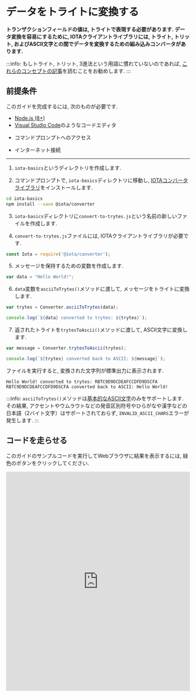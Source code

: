 # データをトライトに変換する
<!-- # Convert data to trytes -->

**トランザクションフィールドの値は, トライトで表現する必要があります. データ変換を容易にするために, IOTAクライアントライブラリには, トライト, トリット, およびASCII文字との間でデータを変換するための組み込みコンバータがあります.**
<!-- **The values of transaction fields must be represented in trytes. To facilitate data conversion, the IOTA client libraries have built-in converters to convert data to/from trytes, trits, and ASCII characters.** -->

:::info:
もしトライト, トリット, 3進法という用語に慣れていないのであれば, [これらのコンセプトの記事](../concepts/trinary.md)を読むことをお勧めします.
:::
<!-- :::info: -->
<!-- If you're unfamiliar with the terms trytes, trits, or trinary, we recommend that you [read about these concepts](../concepts/trinary.md). -->
<!-- ::: -->

## 前提条件
<!-- ## Prerequisites -->

このガイドを完成するには, 次のものが必要です.
<!-- To complete this guide, you need the following: -->

* [Node.js (8+)](https://nodejs.org/en/)
* [Visual Studio Code](https://code.visualstudio.com/Download)のようなコードエディタ
<!-- * A code editor such as [Visual Studio Code](https://code.visualstudio.com/Download) -->
* コマンドプロンプトへのアクセス
<!-- * Access to a command prompt -->
* インターネット接続
<!-- * An Internet connection -->

---

1. `iota-basics`というディレクトリを作成します.
<!-- 1. Create a new directory called `iota-basics` -->

2. コマンドプロンプトで, `iota-basics`ディレクトリに移動し, [IOTAコンバータライブラリ](https://github.com/iotaledger/iota.js/tree/next/packages/converter)をインストールします.
<!-- 2. In the command prompt, change into the `iota-basics` directory, and install the [IOTA converter library](https://github.com/iotaledger/iota.js/tree/next/packages/converter) -->

  ```bash
  cd iota-basics
  npm install --save @iota/converter
  ```

3. `iota-basics`ディレクトリに`convert-to-trytes.js`という名前の新しいファイルを作成します.
<!-- 3. In the `iota-basics` directory, create a new file called `convert-to-trytes.js` -->

4. `convert-to-trytes.js`ファイルには, IOTAクライアントライブラリが必要です.
<!-- 4. In the `convert-to-trytes.js` file, require the IOTA client library -->

  ```js
  const Iota = require('@iota/converter');
  ```

5. メッセージを保持するための変数を作成します.
<!-- 5. Create a variable to hold a message -->

  ```js
  var data = "Hello World!";
  ```

6. `data`変数を`asciiToTrytes()`メソッドに渡して, メッセージをトライトに変換します.
<!-- 6. Pass the `data` variable to the `asciiToTrytes()` method to convert the message to trytes -->

  ```js
  var trytes = Converter.asciiToTrytes(data);

  console.log(`${data} converted to trytes: ${trytes}`);
  ```

7. 返されたトライトを`trytesToAscii()`メソッドに渡して, ASCII文字に変換します.
<!-- 7. Pass the returned trytes to the `trytesToAscii()` method to convert them to ASCII characters -->

  ```js
  var message = Converter.trytesToAscii(trytes);

  console.log(`${trytes} converted back to ASCII: ${message}`);
  ```

  ファイルを実行すると, 変換された文字列が標準出力に表示されます.
  <!-- When you execute the file, you should see the converted strings in the output: -->

  ```console
  Hello World! converted to trytes: RBTC9D9DCDEAFCCDFD9DSCFA
  RBTC9D9DCDEAFCCDFD9DSCFA converted back to ASCII: Hello World!
  ```

:::info:
`asciiToTrytes()`メソッドは[基本的なASCII文字](https://en.wikipedia.org/wiki/ASCII#Printable_characters)のみをサポートします. その結果, アクセントやウムラウトなどの発音区別符号やひらがなや漢字などの日本語（2バイト文字）はサポートされておらず, `INVALID_ASCII_CHARS`エラーが発生します.
:::
<!-- :::info: -->
<!-- The `asciiToTrytes()` method supports only [basic ASCII characters](https://en.wikipedia.org/wiki/ASCII#Printable_characters). As a result, diacritical marks such as accents and umlauts aren't supported and result in an `INVALID_ASCII_CHARS` error. -->
<!-- ::: -->

## コードを走らせる
<!-- ## Run the code -->

このガイドのサンプルコードを実行してWebブラウザに結果を表示するには, 緑色のボタンをクリックしてください.
<!-- Click the green button to run the sample code in this guide and see the results in the web browser. -->

<iframe height="600px" width="100%" src="https://repl.it/@jake91/Convert-data-to-trytes?lite=true" scrolling="no" frameborder="no" allowtransparency="true" allowfullscreen="true" sandbox="allow-forms allow-pointer-lock allow-popups allow-same-origin allow-scripts allow-modals"></iframe>
